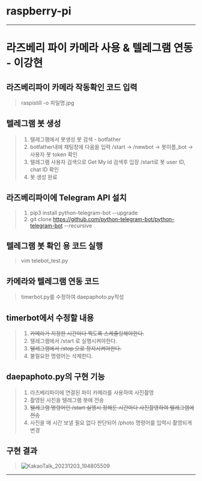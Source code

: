 # raspberry-pi
----
# 라즈베리 파이 카메라 사용 & 텔레그램 연동 - 이강현
## 라즈베리파이 카메라 작동확인 코드 입력
>raspistill -o 파일명.jpg

## 텔레그램 봇 생성
> 1. 텔레그램에서 봇생성 봇 검색 - botfather
> 2. botfather내에 채팅창에 다음을 입력
> /start -> /newbot -> 봇이름_bot -> 사용자 봇 token 확인
> 3. 텔레그램 사용자 검색으로 Get My Id 검색후 입장
> /start로 봇 user ID, chat ID 확인
> 4. 봇 생성 완료

## 라즈베리파이에 Telegram API 설치
> 1. pip3 install python-telegram-bot --upgrade
> 2. git clone https://github.com/python-telegram-bot/python-telegram-bot --recursive

## 텔레그램 봇 확인 용 코드 실행
>vim telebot_test.py

## 카메라와 텔레그램 연동 코드
>timerbot.py를 수정하여 daepaphoto.py작성

## timerbot에서 수정할 내용
> 1. ~~카메라가 지정한 시간마다 찍도록 스케줄링해야한다.~~
> 2. 텔레그램에서 /start 로 실행시켜야한다.
> 3. ~~텔레그램에서 /stop 으로 정지시켜야한다.~~
> 4. 불필요한 명령어는 삭제한다.

## daepaphoto.py의 구현 기능
> 1. 라즈베리파이에 연결된 파이 카메라를 사용하여 사진촬영
> 2. 촬영된 사진을 텔레그램 봇에 전송
> 3. ~~텔레그램 명령어인 /start 실행시 정해둔 시간마다 사진촬영하여 텔레그램에 전송~~
> 4. 사진을 매 시간 보낼 필요 없다 판단되어 /photo 명령어를 입력시 촬영되게 변경

## 구현 결과
> ![KakaoTalk_20231203_194805509](https://github.com/smart-daepa/raspberry-pi/assets/35716755/c00bf771-de1a-4ebc-81da-5e1b2fa73b6a)

----
